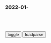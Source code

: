 ### 2022-01-　

```note
```

<table id="tbc" style="white-space:pre-wrap">
</table>
<button onclick="toggleb()">toggle</button>
<button onclick="loadparse()">loadparse</button>
<br>
<!-- 🌸<br>🍅-　-🍑<hr>🍀 -->
<pre>
<textarea rows="30" cols="100" style="display: none" id="tar">

<h3 style="color:#1E90FF">老子《道德经》第三十八章</h4>
https://view.inews.qq.com/a/20211123A0480900

故失道而后德，失德面后仁，
失仁而后义，失义而后礼。
夫礼者，忠信之薄，而乱之首。
前识者，道之华，而愚之始。

所以失去了“道”而后是“德”。失去了“德”而后是“仁”。失去了“仁”而后是“义”。失去了“义”而后是“礼”。当社会需要用“礼”时，虚拟敲诈也就随之产生，祸乱也就随之而来了。自以为很聪明的人，是以智取巧，真是愚昧的根源呀。

<font size="1" style="color:#DCDCDC">2022/2/14 下午8:51:14</font>

</textarea>
</pre>
<!-- 🍀<br>🍑-　-🍅<hr>🌸 -->

```tip
```

<script src="https://cdn.jsdelivr.net/npm/jquery@3.5.1/dist/jquery.min.js"></script>

<link rel="stylesheet" href="https://cdn.jsdelivr.net/gh/fancyapps/fancybox@3.5.7/dist/jquery.fancybox.min.css" />
<script src="https://cdn.jsdelivr.net/gh/fancyapps/fancybox@3.5.7/dist/jquery.fancybox.min.js"></script>

<script type="text/javascript">

var __urlRegex = /(\b(https?|ftp|file):\/\/[-A-Z0-9+&@#\/%?=~_|!:,.;]*[-A-Z0-9+&@#\/%=~_|])/ig;
var __imgRegex = /\.(?:jpe?g|gif|png|webp)$/i;

loadparse();

function parseURL($string){

    var exp = __urlRegex;
    return $string.replace(exp,function(match){
            __imgRegex.lastIndex=0;
            if(__imgRegex.test(match)){
                return '<a data-fancybox="gallery" href="' + match.replace("/p=700", "")
                 + '"><img src="' + match.replace("/p=700", "/p=160x200")+'" width="64"></a>';
            }
            else{
                return '<a href="' + match + '" target="_blank">' + match + '</a>';
            }
        }
    );
}

function loadparse() {
  tbc.innerHTML = parseURL(tar.value);
}

function toggleb() {
  var x = document.getElementById("tar");
  if (x.style.display === "none") {
    x.style.display = "";
  } else {
    x.style.display = "none";
  }
}

</script>
